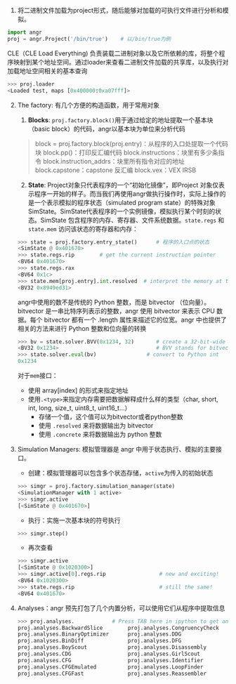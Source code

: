 1. 将二进制文件加载为project形式，随后能够对加载的可执行文件进行分析和模拟。
```python
import angr
proj = angr.Project('/bin/true')    # 以/bin/true为例
```
CLE（CLE Load Everything) 负责装载二进制对象以及它所依赖的库，将整个程序映射到某个地址空间。通过loader来查看二进制文件加载的共享库，以及执行对加载地址空间相关的基本查询
```python
>>> proj.loader
<Loaded test, maps [0x400000:0xa07fff]>
```

2. The factory: 有几个方便的构造函数，用于常用对象
   1. **Blocks**: `proj.factory.block()`用于通过给定的地址提取一个基本块（basic block）的代码，angr以基本块为单位来分析代码
   > block = proj.factory.block(proj.entry)：从程序的入口处提取一个代码块
    block.pp()：打印反汇编代码
    block.instructions：块里有多少条指令
    block.instruction_addrs：块里所有指令对应的地址
    block.capstone：capstone 反汇编
    block.vex：VEX IRSB
    2. **State**: Project对象只代表程序的一个“初始化镜像”，即Project 对象仅表示程序一开始的样子。而当我们再使用angr做执行操作时，实际上操作的是一个表示模拟的程序状态（simulated program state）的特殊对象SimState。SimState代表程序的一个实例镜像，模拟执行某个时刻的状态。SimState 包含程序的内存、寄存器、文件系统数据。`state.regs` 和 `state.mem` 访问该状态的寄存器和内存：
    ```python
    >>> state = proj.factory.entry_state()      # 程序的入口点的状态
    <SimState @ 0x401670>
    >>> state.regs.rip        # get the current instruction pointer
    <BV64 0x401670>
    >>> state.regs.rax
    <BV64 0x1c>
    >>> state.mem[proj.entry].int.resolved  # interpret the memory at the entry point as a C int
    <BV32 0x8949ed31>
    ```
    angr中使用的数不是传统的 Python 整数，而是 bitvector （位向量）。bitvector 是一串比特序列表示的整数，angr 使用 bitvector 来表示 CPU 数据。每个 bitvector 都有一个 .length 属性来描述它的位宽。angr 中也提供了相关的方法来进行 Python 整数和位向量的转换
    ```python
    >>> bv = state.solver.BVV(0x1234, 32)       # create a 32-bit-wide bitvector with value 0x1234
    <BV32 0x1234>                               # BVV stands for bitvector value
    >>> state.solver.eval(bv)                # convert to Python int
    0x1234
    ```
    对于`mem`接口：
    - 使用 array[index] 的形式来指定地址
    - 使用`.<type>`来指定内存需要把数据解释成什么样的类型（char, short, int, long, size_t, uint8_t, uint16_t…）
      - 存储一个值，这个值可以为bitvector或者python整数
      - 使用 `.resolved` 来将数据输出为 bitvector
      - 使用 `.concrete` 来将数据输出为 python 整数
  
3. Simulation Managers: 模拟管理器是 angr 中用于状态执行、模拟的主要接口。
      - 创建：模拟管理器可以包含多个状态存储，`active`为传入的初始状态
    ```python
    >>> simgr = proj.factory.simulation_manager(state)
    <SimulationManager with 1 active>
    >>> simgr.active
    [<SimState @ 0x401670>]
    ```
     - 执行：实施一次基本块的符号执行
    ```python
    >>> simgr.step()
    ```
    - 再次查看
    ```python
    >>> simgr.active
    [<SimState @ 0x1020300>]
    >>> simgr.active[0].regs.rip                 # new and exciting!
    <BV64 0x1020300>
    >>> state.regs.rip                           # still the same!
    <BV64 0x401670>
    ```

4. Analyses：angr 预先打包了几个内置分析，可以使用它们从程序中提取信息
    ```python
    >>> proj.analyses.            # Press TAB here in ipython to get an autocomplete-listing of everything:
    proj.analyses.BackwardSlice        proj.analyses.CongruencyCheck      proj.analyses.reload_analyses
    proj.analyses.BinaryOptimizer      proj.analyses.DDG                  proj.analyses.StaticHooker
    proj.analyses.BinDiff              proj.analyses.DFG                  proj.analyses.VariableRecovery
    proj.analyses.BoyScout             proj.analyses.Disassembly          proj.analyses.VariableRecoveryFast
    proj.analyses.CDG                  proj.analyses.GirlScout            proj.analyses.Veritesting
    proj.analyses.CFG                  proj.analyses.Identifier           proj.analyses.VFG
    proj.analyses.CFGEmulated          proj.analyses.LoopFinder           proj.analyses.VSA_DDG
    proj.analyses.CFGFast              proj.analyses.Reassembler
    ```